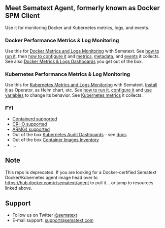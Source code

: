 ## Meet Sematext Agent, formerly known as Docker SPM Client

Use it for monitoring Docker and Kubernetes metrics, logs, and events.

### Docker Performance Metrics & Log Monitoring

Use this for [Docker Metrics and Logs Monitoring](https://sematext.com/docker/) with Sematext.  See [how to run it](https://sematext.com/docs/agents/sematext-agent/containers/installation/), then [how to configure it](https://sematext.com/docs/agents/sematext-agent/containers/configuration/) and [metrics](https://sematext.com/docs/agents/sematext-agent/containers/metrics/), [metadata](https://sematext.com/docs/agents/sematext-agent/containers/metadata/), and [events](https://sematext.com/docs/agents/sematext-agent/containers/events/) it collects.  See also [Docker Metrics & Logs Dashboards](https://sematext.com/docs/integration/docker/) you get out of the box.

### Kubernetes Performance Metrics & Log Monitoring

Use this for [Kubernetes Metrics and Logs Monitoring](https://sematext.com/kubernetes/) with Sematext.  [Install it](https://sematext.com/docs/integration/kubernetes/) as Operator, as Helm chart, etc. See [how to run it](https://sematext.com/docs/agents/sematext-agent/kubernetes/installation/), [configure it](https://sematext.com/docs/agents/sematext-agent/kubernetes/configuration/) and [use variables](https://sematext.com/docs/integration/kubernetes/#sematext-agent) to change its behavior.  See [Kubernetes metrics](https://sematext.com/docs/integration/kubernetes/#kubernetes-metrics) it collects.


### FYI
- [Containerd supported](https://sematext.com/product-updates/#/2020/containerd-meets-sematext)
- [CRI-O supported](https://sematext.com/product-updates/#/2020/updated-support-for-kubernetes-logs)
- [ARM64 supported](https://sematext.com/product-updates/#/2020/say-hello-to-monitoring-arm64-with-sematext)
- Out of the box [Kubernetes Audit Dashboards](https://sematext.com/product-updates/#/2020/we-have-a-new-integration-for-kubernetes-audit-logs) - see [docs](https://sematext.com/docs/integration/kubernetes-audit-integration/)
- Out of the box [Container Images Inventory](https://sematext.com/product-updates/#/2020/inventory-addition-container-images-report)
- ...


## Note
This repo is deprecated.  If you are looking for a Docker-certified Sematext Docker/Kubernetes agent image head over to https://hub.docker.com/r/sematext/agent to pull it... or jump to resources linked above.

## Support
- Follow us on Twitter [@sematext](https://twitter.com/sematext)
- E-mail support: support@sematext.com
